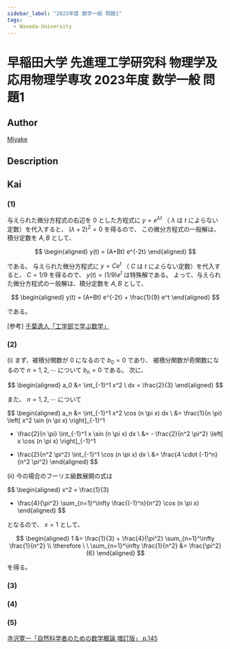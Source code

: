 ```yaml
---
sidebar_label: "2023年度 数学一般 問題1"
tags:
  - Waseda-University
---
```

# 早稲田大学 先進理工学研究科 物理学及応用物理学専攻 2023年度 数学一般 問題1

## **Author**
[Miyake](https://miyake.github.io/exams/index.html)

## **Description**

## **Kai**
### (1)
与えられた微分方程式の右辺を $0$ とした方程式に
$y = e^{\lambda t}$ （ $\lambda$ は $t$ によらない定数）を代入すると、
$(\lambda + 2)^2 = 0$ を得るので、
この微分方程式の一般解は、積分定数を $A, B$ として、

$$
\begin{aligned}
y(t) = (A+Bt) e^{-2t}
\end{aligned}
$$

である。
与えられた微分方程式に
$y = C e^t$ （ $C$ は $t$ によらない定数）を代入すると、
$C = 1/9$ を得るので、
$y(t) = (1/9) e^t$ は特殊解である。
よって、与えられた微分方程式の一般解は、積分定数を $A, B$ として、

$$
\begin{aligned}
y(t) = (A+Bt) e^{-2t} + \frac{1}{9} e^t
\end{aligned}
$$

である。

<p>
[参考]
<a href="https://www.amazon.co.jp/dp/490381419X/ref=nosim?tag=msscee0a-22">
千葉逸人「工学部で学ぶ数学」
</a>
</p>

### (2)
(i) まず、被積分関数が $0$ になるので $b_0=0$ であり、
被積分関数が奇関数になるので $n = 1, 2, \cdots$ について $b_n=0$ である。
次に、

$$
  \begin{aligned}
  a_0
  &= \int_{-1}^1 x^2 \ dx
  = \frac{2}{3}
  \end{aligned}
$$

また、 $n = 1, 2, \cdots$ について

$$
  \begin{aligned}
  a_n
  &= \int_{-1}^1 x^2 \cos (n \pi x) dx
  \\
  &= \frac{1}{n \pi} \left[ x^2 \sin (n \pi x) \right]_{-1}^1
  - \frac{2}{n \pi} \int_{-1}^1 x \sin (n \pi x) dx
  \\
  &= - \frac{2}{n^2 \pi^2} \left[ x \cos (n \pi x) \right]_{-1}^1
  + \frac{2}{n^2 \pi^2} \int_{-1}^1 \cos (n \pi x) dx
  \\
  &= \frac{4 \cdot (-1)^n}{n^2 \pi^2}
  \end{aligned}
$$

(ii) 今の場合のフーリエ級数展開の式は

$$
  \begin{aligned}
  x^2 = \frac{1}{3}
  + \frac{4}{\pi^2} \sum_{n=1}^\infty \frac{(-1)^n}{n^2} \cos (n \pi x)
  \end{aligned}
$$

となるので、 $x=1$ として、

$$
  \begin{aligned}
  1 &= \frac{1}{3} + \frac{4}{\pi^2} \sum_{n=1}^\infty \frac{1}{n^2}
  \\
  \therefore \ \ 
  \sum_{n=1}^\infty \frac{1}{n^2} &= \frac{\pi^2}{6}
  \end{aligned}
$$

を得る。

### (3)

### (4)

### (5)

<p>
<a href="https://www.amazon.co.jp/dp/4000054805/ref=nosim?tag=msscee0a-22">
寺沢寛一「自然科学者のための数学概論 増訂版」 p.145
</a>
</p>
